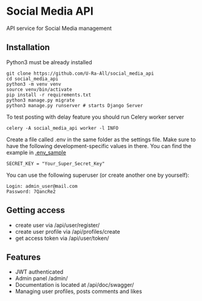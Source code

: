 # Social Media API

API service for Social Media management

## Installation

Python3 must be already installed

```shell
git clone https://github.com/U-Ra-All/social_media_api
cd social_media_api
python3 -m venv venv
source venv/bin/activate
pip install -r requirements.txt
python3 manage.py migrate
python3 manage.py runserver # starts Django Server
```

To test posting with delay feature you should run Celery worker server

```shell
celery -A social_media_api worker -l INFO
```

Create a file called .env in the same folder as the settings file.
Make sure to have the following development-specific values in there.
You can find the example in [.env_sample](.env_sample)

```shell
SECRET_KEY = "Your_Super_Secret_Key"
```

You can use the following superuser (or create another one by yourself):

```shell
Login: admin_user@mail.com
Password: 7QancRe2
```

## Getting access

- create user via /api/user/register/
- create user profile via /api/profiles/create
- get access token via /api/user/token/

## Features

* JWT authenticated
* Admin panel /admin/
* Documentation is located at /api/doc/swagger/
* Managing user profiles, posts comments and likes
